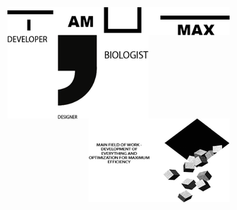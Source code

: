 <img align="center" src="https://github.com/MaxBezs/MaxBezs/blob/main/headmain.png" alt="I AM MAX">

<img align="left" width="320" height="190" src="https://github.com/MaxBezs/MaxBezs/blob/main/mainsphere.png" alt="My sphere">
<img align="right" width="320" height="190" src="https://github.com/MaxBezs/MaxBezs/blob/main/mainidea.png" alt="The main Ideas">
